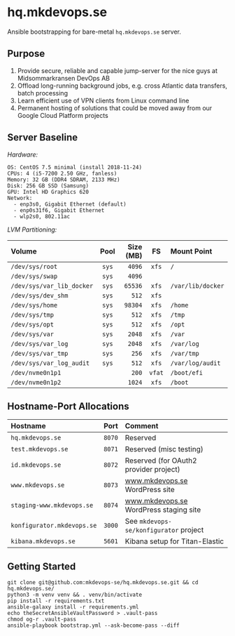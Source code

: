 
hq.mkdevops.se
==============

Ansible bootstrapping for bare-metal `hq.mkdevops.se` server.


Purpose
-------

1. Provide secure, reliable and capable jump-server for the nice guys at Midsommarkransen DevOps AB
2. Offload long-running background jobs, e.g. cross Atlantic data transfers, batch processing
3. Learn efficient use of VPN clients from Linux command line
4. Permanent hosting of solutions that could be moved away from our Google Cloud Platform projects


Server Baseline
---------------

*Hardware:*

    OS: CentOS 7.5 minimal (install 2018-11-24)
    CPUs: 4 (i5-7200 2.50 GHz, fanless)
    Memory: 32 GB (DDR4 SDRAM, 2133 MHz)
    Disk: 256 GB SSD (Samsung)
    GPU: Intel HD Graphics 620
    Network:
      - enp3s0, Gigabit Ethernet (default)
      - enp0s31f6, Gigabit Ethernet
      - wlp2s0, 802.11ac


*LVM Partitioning:*

| Volume                          | Pool  | Size (MB) | FS     | Mount Point             |
| :---                            | :---: |----------:| :---:  | :---                    |
| `/dev/sys/root`                 | `sys` |    `4096` | `xfs`  | `/`                     |
| `/dev/sys/swap`                 | `sys` |    `4096` |        |                         |
| `/dev/sys/var_lib_docker`       | `sys` |   `65536` | `xfs`  | `/var/lib/docker`       |
| `/dev/sys/dev_shm`              | `sys` |     `512` | `xfs`  |                         |
| `/dev/sys/home`                 | `sys` |   `98304` | `xfs`  | `/home`                 |
| `/dev/sys/tmp`                  | `sys` |     `512` | `xfs`  | `/tmp`                  |
| `/dev/sys/opt`                  | `sys` |     `512` | `xfs`  | `/opt`                  |
| `/dev/sys/var`                  | `sys` |    `2048` | `xfs`  | `/var`                  |
| `/dev/sys/var_log`              | `sys` |    `2048` | `xfs`  | `/var/log`              |
| `/dev/sys/var_tmp`              | `sys` |     `256` | `xfs`  | `/var/tmp`              |
| `/dev/sys/var_log_audit`        | `sys` |     `512` | `xfs`  | `/var/log/audit`        |
| `/dev/nvme0n1p1`                |       |     `200` | `vfat` | `/boot/efi`             |
| `/dev/nvme0n1p2`                |       |    `1024` | `xfs`  | `/boot`                 |


Hostname-Port Allocations
-------------------------

| Hostname                   |   Port | Comment                                |
|:---------------------------|-------:|:---------------------------------------|
| `hq.mkdevops.se`           | `8070` | Reserved                               |
| `test.mkdevops.se`         | `8071` | Reserved (misc testing)                |
| `id.mkdevops.se`           | `8072` | Reserved (for OAuth2 provider project) |
| `www.mkdevops.se`          | `8073` | www.mkdevops.se WordPress site         |
| `staging-www.mkdevops.se`  | `8074` | www.mkdevops.se WordPress staging site |
| `konfigurator.mkdevops.se` | `3000` | See `mkdevops-se/konfigurator` project |
| `kibana.mkdevops.se`       | `5601` | Kibana setup for Titan-Elastic         |


Getting Started
---------------

    git clone git@github.com:mkdevops-se/hq.mkdevops.se.git && cd hq.mkdevops.se/
    python3 -m venv venv && . venv/bin/activate
    pip install -r requirements.txt
    ansible-galaxy install -r requirements.yml
    echo theSecretAnsibleVaultPassword > .vault-pass
    chmod og-r .vault-pass
    ansible-playbook bootstrap.yml --ask-become-pass --diff

